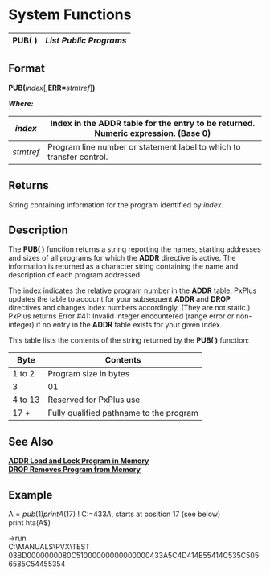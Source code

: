 # System Functions

**PUB( )** |  **_List Public Programs_**  
---|---  
  
##  Format

**PUB(**_index_[,**ERR=**_stmtref_]**)**

**_Where:_**

_index_ |  Index in the **ADDR** table for the entry to be returned. Numeric expression. (Base 0)  
---|---  
_stmtref_ |  Program line number or statement label to which to transfer control.  
  
##  Returns

String containing information for the program identified by _index._

##  Description

The **PUB( )** function returns a string reporting the names, starting addresses and sizes of all programs for which the **ADDR** directive is active. The information is returned as a character string containing the name and description of each program addressed.

The index indicates the relative program number in the **ADDR** table. PxPlus updates the table to account for your subsequent **ADDR** and **DROP** directives and changes index numbers accordingly. (They are not static.) PxPlus returns Error #41: Invalid integer encountered (range error or non-integer) if no entry in the **ADDR** table exists for your given index.

This table lists the contents of the string returned by the **PUB( )** function:

**Byte** |  **Contents**  
---|---  
1 to 2 |  Program size in bytes  
3 |  $01$  
4 to 13 |  Reserved for PxPlus use  
17 _+_ |  Fully qualified pathname to the program  
  
##  See Also

[**ADDR Load and Lock Program in Memory**](../directives/addr.md)  
[**DROP Removes Program from Memory**](../directives/drop.md)

##  Example

A$=pub(1)  
print A$(17) ! C:=$433A$, starts at position 17 (see below)  
print hta(A$)  
  
->run  
C:\MANUALS\PVX\TEST   
03BD0000000080C51000000000000000433A5C4D414E55414C535C5056585C54455354
